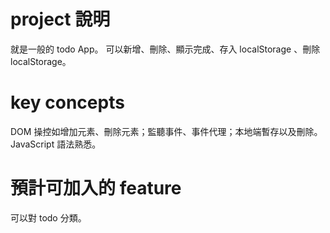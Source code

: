 # project 說明
就是一般的 todo App。
可以新增、刪除、顯示完成、存入 localStorage 、刪除 localStorage。

# key concepts
DOM 操控如增加元素、刪除元素；監聽事件、事件代理；本地端暫存以及刪除。
JavaScript 語法熟悉。

# 預計可加入的 feature
可以對 todo 分類。